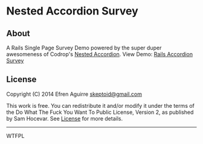 # Nested Accordion Survey

## About

A Rails Single Page Survey Demo powered by the super duper awesomeness of
Codrop's
[Nested Accordion](http://tympanus.net/codrops/2013/03/29/nested-accordion).
View Demo:
[Rails Accordion Survey](http://nested-accordion-survey.herokuapp.com/)

## License

Copyright (C) 2014 Efren Aguirre <skeptoid@gmail.com>

This work is free. You can redistribute it and/or modify it under the
terms of the Do What The Fuck You Want To Public License, Version 2,
as published by Sam Hocevar. See 
[License](https://github.com/countxyz/Nested-Accordion-Survey/blob/master/LICENSE.txt)
for more details.

<hr>

<a href='http://www.wtfpl.net/'>
  <img
    src='http://www.wtfpl.net/wp-content/uploads/2012/12/wtfpl-badge-4.png'
    width='80'
    height='15'
    alt='WTFPL' />
</a>
